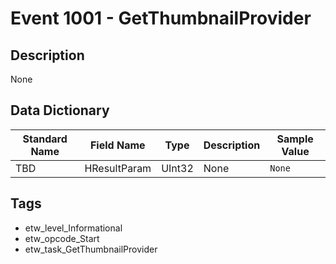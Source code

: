 # Event 1001 - GetThumbnailProvider

## Description
None

## Data Dictionary
|Standard Name|Field Name|Type|Description|Sample Value|
|---|---|---|---|---|
|TBD|HResultParam|UInt32|None|`None`|

## Tags
* etw_level_Informational
* etw_opcode_Start
* etw_task_GetThumbnailProvider